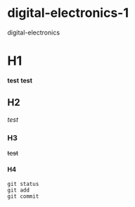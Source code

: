 # digital-electronics-1
digital-electronics


# H1
**test**
__test__

## H2
_test_

### H3
~~test~~

#### H4
```
git status
git add
git commit
```
